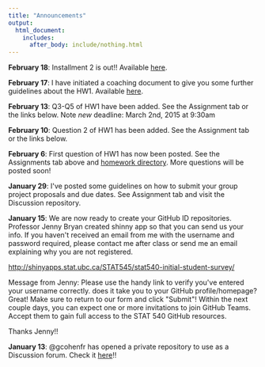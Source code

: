 ```yaml
---
title: "Announcements"
output:
  html_document:
    includes:
      after_body: include/nothing.html
---
```

**February 18**: Installment 2 is out!! Available [here](https://github.com/STAT540-UBC/STAT540-UBC.github.io/blob/master/homework/hw01/hw01_coaching_installment2.md).


**February 17**: I have initiated a coaching document to give you some further guidelines about the HW1. Available [here](https://github.com/STAT540-UBC/STAT540-UBC.github.io/blob/master/homework/hw01/hw01_coaching_installment1.md).

**February 13**: Q3-Q5 of HW1 have been added. See the Assignment tab or the links below. Note *new* deadline: March 2nd, 2015 at 9:30am

**February 10**: Question 2 of HW1 has been added. See the Assignment tab or the links below.

**February 6**: First question of HW1 has now been posted. See the Assignments tab above and [homework directory](https://github.com/STAT540-UBC/STAT540-UBC.github.io/blob/master/homework/). More questions will be posted soon!

**January 29**: I've posted some guidelines on how to submit your group project proposals and due dates. See Assignment tab and visit the Discussion repository.

**January 15**: We are now ready to create your GitHub ID repositories. Professor Jenny Bryan created shinny app so that you can send us your info. If you haven't received an email from me with the username and password required, please contact me after class or send me an email explaining why you are not registered.

<http://shinyapps.stat.ubc.ca/STAT545/stat540-initial-student-survey/>

Message from Jenny: Please use the handy link to verify you've entered your username correctly. does it take you to your GitHub profile/homepage? Great! Make sure to return to our form and click "Submit"! Within the next couple days, you can expect one or more invitations to join GitHub Teams. Accept them to gain full access to the STAT 540 GitHub resources.

Thanks Jenny!!

**January 13**: @gcohenfr has opened a private repository to use as a Discussion forum. Check it [here](https://github.com/STAT540-UBC/Discussion)!! 


